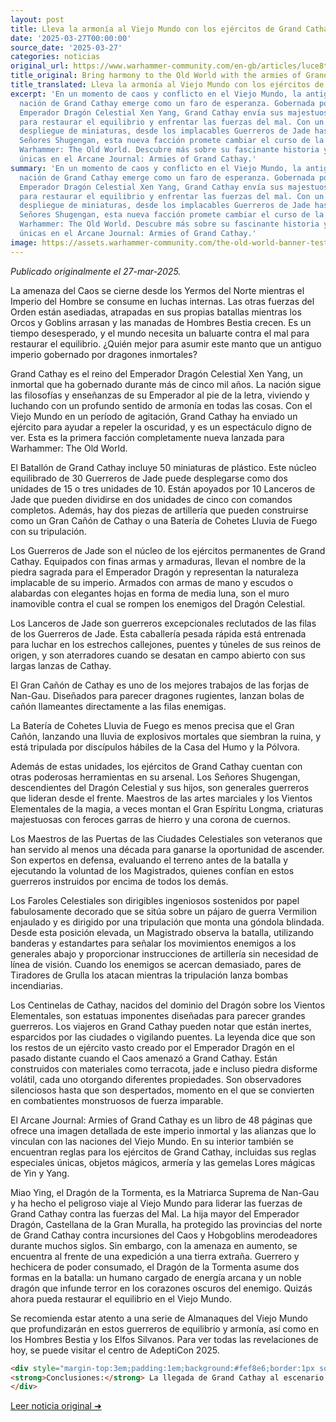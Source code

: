 ```yaml
---
layout: post
title: Lleva la armonía al Viejo Mundo con los ejércitos de Grand Cathay
date: '2025-03-27T00:00:00'
source_date: '2025-03-27'
categories: noticias
original_url: https://www.warhammer-community.com/en-gb/articles/luce8te0/bring-harmony-to-the-old-world-with-the-armies-of-grand-cathay/
title_original: Bring harmony to the Old World with the armies of Grand Cathay
title_translated: Lleva la armonía al Viejo Mundo con los ejércitos de Grand Cathay
excerpt: 'En un momento de caos y conflicto en el Viejo Mundo, la antigua y poderosa
  nación de Grand Cathay emerge como un faro de esperanza. Gobernada por el inmortal
  Emperador Dragón Celestial Xen Yang, Grand Cathay envía sus majestuosos ejércitos
  para restaurar el equilibrio y enfrentar las fuerzas del mal. Con un impresionante
  despliegue de miniaturas, desde los implacables Guerreros de Jade hasta los formidables
  Señores Shugengan, esta nueva facción promete cambiar el curso de la batalla en
  Warhammer: The Old World. Descubre más sobre su fascinante historia y sus estrategias
  únicas en el Arcane Journal: Armies of Grand Cathay.'
summary: 'En un momento de caos y conflicto en el Viejo Mundo, la antigua y poderosa
  nación de Grand Cathay emerge como un faro de esperanza. Gobernada por el inmortal
  Emperador Dragón Celestial Xen Yang, Grand Cathay envía sus majestuosos ejércitos
  para restaurar el equilibrio y enfrentar las fuerzas del mal. Con un impresionante
  despliegue de miniaturas, desde los implacables Guerreros de Jade hasta los formidables
  Señores Shugengan, esta nueva facción promete cambiar el curso de la batalla en
  Warhammer: The Old World. Descubre más sobre su fascinante historia y sus estrategias
  únicas en el Arcane Journal: Armies of Grand Cathay.'
image: https://assets.warhammer-community.com/the-old-world-banner-test.jpg
---
```


*Publicado originalmente el 27-mar-2025.*


La amenaza del Caos se cierne desde los Yermos del Norte mientras el Imperio del Hombre se consume en luchas internas. Las otras fuerzas del Orden están asediadas, atrapadas en sus propias batallas mientras los Orcos y Goblins arrasan y las manadas de Hombres Bestia crecen. Es un tiempo desesperado, y el mundo necesita un baluarte contra el mal para restaurar el equilibrio. ¿Quién mejor para asumir este manto que un antiguo imperio gobernado por dragones inmortales?

Grand Cathay es el reino del Emperador Dragón Celestial Xen Yang, un inmortal que ha gobernado durante más de cinco mil años. La nación sigue las filosofías y enseñanzas de su Emperador al pie de la letra, viviendo y luchando con un profundo sentido de armonía en todas las cosas. Con el Viejo Mundo en un período de agitación, Grand Cathay ha enviado un ejército para ayudar a repeler la oscuridad, y es un espectáculo digno de ver. Esta es la primera facción completamente nueva lanzada para Warhammer: The Old World.

El Batallón de Grand Cathay incluye 50 miniaturas de plástico. Este núcleo equilibrado de 30 Guerreros de Jade puede desplegarse como dos unidades de 15 o tres unidades de 10. Están apoyados por 10 Lanceros de Jade que pueden dividirse en dos unidades de cinco con comandos completos. Además, hay dos piezas de artillería que pueden construirse como un Gran Cañón de Cathay o una Batería de Cohetes Lluvia de Fuego con su tripulación.

Los Guerreros de Jade son el núcleo de los ejércitos permanentes de Grand Cathay. Equipados con finas armas y armaduras, llevan el nombre de la piedra sagrada para el Emperador Dragón y representan la naturaleza implacable de su imperio. Armados con armas de mano y escudos o alabardas con elegantes hojas en forma de media luna, son el muro inamovible contra el cual se rompen los enemigos del Dragón Celestial.

Los Lanceros de Jade son guerreros excepcionales reclutados de las filas de los Guerreros de Jade. Esta caballería pesada rápida está entrenada para luchar en los estrechos callejones, puentes y túneles de sus reinos de origen, y son aterradores cuando se desatan en campo abierto con sus largas lanzas de Cathay.

El Gran Cañón de Cathay es uno de los mejores trabajos de las forjas de Nan-Gau. Diseñados para parecer dragones rugientes, lanzan bolas de cañón llameantes directamente a las filas enemigas.

La Batería de Cohetes Lluvia de Fuego es menos precisa que el Gran Cañón, lanzando una lluvia de explosivos mortales que siembran la ruina, y está tripulada por discípulos hábiles de la Casa del Humo y la Pólvora.

Además de estas unidades, los ejércitos de Grand Cathay cuentan con otras poderosas herramientas en su arsenal. Los Señores Shugengan, descendientes del Dragón Celestial y sus hijos, son generales guerreros que lideran desde el frente. Maestros de las artes marciales y los Vientos Elementales de la magia, a veces montan el Gran Espíritu Longma, criaturas majestuosas con feroces garras de hierro y una corona de cuernos.

Los Maestros de las Puertas de las Ciudades Celestiales son veteranos que han servido al menos una década para ganarse la oportunidad de ascender. Son expertos en defensa, evaluando el terreno antes de la batalla y ejecutando la voluntad de los Magistrados, quienes confían en estos guerreros instruidos por encima de todos los demás.

Los Faroles Celestiales son dirigibles ingeniosos sostenidos por papel fabulosamente decorado que se sitúa sobre un pájaro de guerra Vermilion enjaulado y es dirigido por una tripulación que monta una góndola blindada. Desde esta posición elevada, un Magistrado observa la batalla, utilizando banderas y estandartes para señalar los movimientos enemigos a los generales abajo y proporcionar instrucciones de artillería sin necesidad de línea de visión. Cuando los enemigos se acercan demasiado, pares de Tiradores de Grulla los atacan mientras la tripulación lanza bombas incendiarias.

Los Centinelas de Cathay, nacidos del dominio del Dragón sobre los Vientos Elementales, son estatuas imponentes diseñadas para parecer grandes guerreros. Los viajeros en Grand Cathay pueden notar que están inertes, esparcidos por las ciudades o vigilando puentes. La leyenda dice que son los restos de un ejército vasto creado por el Emperador Dragón en el pasado distante cuando el Caos amenazó a Grand Cathay. Están construidos con materiales como terracota, jade e incluso piedra disforme volátil, cada uno otorgando diferentes propiedades. Son observadores silenciosos hasta que son despertados, momento en el que se convierten en combatientes monstruosos de fuerza imparable.

El Arcane Journal: Armies of Grand Cathay es un libro de 48 páginas que ofrece una imagen detallada de este imperio inmortal y las alianzas que lo vinculan con las naciones del Viejo Mundo. En su interior también se encuentran reglas para los ejércitos de Grand Cathay, incluidas sus reglas especiales únicas, objetos mágicos, armería y las gemelas Lores mágicas de Yin y Yang.

Miao Ying, el Dragón de la Tormenta, es la Matriarca Suprema de Nan-Gau y ha hecho el peligroso viaje al Viejo Mundo para liderar las fuerzas de Grand Cathay contra las fuerzas del Mal. La hija mayor del Emperador Dragón, Castellana de la Gran Muralla, ha protegido las provincias del norte de Grand Cathay contra incursiones del Caos y Hobgoblins merodeadores durante muchos siglos. Sin embargo, con la amenaza en aumento, se encuentra al frente de una expedición a una tierra extraña. Guerrero y hechicera de poder consumado, el Dragón de la Tormenta asume dos formas en la batalla: un humano cargado de energía arcana y un noble dragón que infunde terror en los corazones oscuros del enemigo. Quizás ahora pueda restaurar el equilibrio en el Viejo Mundo.

Se recomienda estar atento a una serie de Almanaques del Viejo Mundo que profundizarán en estos guerreros de equilibrio y armonía, así como en los Hombres Bestia y los Elfos Silvanos. Para ver todas las revelaciones de hoy, se puede visitar el centro de AdeptiCon 2025.

```html
<div style="margin-top:3em;padding:1em;background:#fef8e6;border:1px solid #eadbbd;border-radius:8px;">
<strong>Conclusiones:</strong> La llegada de Grand Cathay al escenario de Warhammer: The Old World representa un cambio estratégico significativo, especialmente para jugadores que buscan optimizar su rendimiento en torneos. La capacidad de los Jade Warriors para formar una línea defensiva casi impenetrable, combinada con la movilidad devastadora de los Jade Lancers, ofrece una flexibilidad táctica que puede sorprender a oponentes desprevenidos. Además, el uso de la artillería versátil, como el Cathayan Grand Cannon y el Fire Rain Rocket Battery, permite un control del campo de batalla a larga distancia. Estas nuevas miniaturas, disponibles al 15 % en El Arca Negra, no solo enriquecen el meta actual, sino que también son una adición valiosa para los coleccionistas que buscan piezas únicas. 
</div>
```
[Leer noticia original ➜](https://www.warhammer-community.com/en-gb/articles/luce8te0/bring-harmony-to-the-old-world-with-the-armies-of-grand-cathay/)